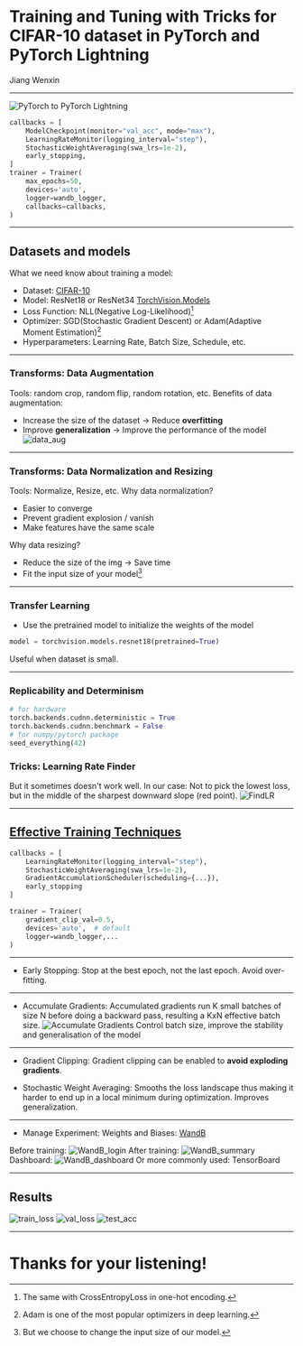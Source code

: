 # Training and Tuning with Tricks for CIFAR-10 dataset in PyTorch and PyTorch Lightning

Jiang Wenxin

--------------------
<!-- ## PyTorch to PyTorch Lightning -->
![PyTorch to PyTorch Lightning](../img/pt_to_pl.png)

```python
callbacks = [
    ModelCheckpoint(monitor="val_acc", mode="max"),
    LearningRateMonitor(logging_interval="step"),
    StochasticWeightAveraging(swa_lrs=1e-2),
    early_stopping,
]
trainer = Trainer(
    max_epochs=50,
    devices='auto',  
    logger=wandb_logger,
    callbacks=callbacks,
)
```
--------------------
##  Datasets and models
What we need know about training a model:
* Dataset: [CIFAR-10](https://www.cs.toronto.edu/~kriz/cifar.html)
* Model: ResNet18 or ResNet34 [TorchVision.Models](https://pytorch.org/vision/0.8/models.html)
* Loss Function: NLL(Negative Log-Likelihood)[^1]
* Optimizer: SGD(Stochastic Gradient Descent) or Adam(Adaptive Moment Estimation)[^2]
* Hyperparameters: Learning Rate, Batch Size, Schedule, etc.
[^1]: The same with CrossEntropyLoss in one-hot encoding.
[^2]: Adam is one of the most popular optimizers in deep learning.

--------------------
### Transforms: Data Augmentation
Tools: random crop, random flip, random rotation, etc.
Benefits of data augmentation:
* Increase the size of the dataset -> Reduce **overfitting**
* Improve **generalization** -> Improve the performance of the model
![data_aug](../img/data_augmentation.png)

--------------------
### Transforms: Data Normalization and Resizing
Tools: Normalize, Resize, etc.
Why data normalization?
* Easier to converge
* Prevent gradient explosion / vanish
* Make features have the same scale
  
Why data resizing?
* Reduce the size of the img -> Save time
* Fit the input size of your model[^3]
[^3]: But we choose to change the input size of our model.

--------------------
### Transfer Learning
* Use the pretrained model to initialize the weights of the model
```python
model = torchvision.models.resnet18(pretrained=True)
```
Useful when dataset is small.

--------------------
### Replicability and Determinism
```python
# for hardware
torch.backends.cudnn.deterministic = True
torch.backends.cudnn.benchmark = False
# for numpy/pytorch package
seed_everything(42)
```
### Tricks: Learning Rate Finder
But it sometimes doesn't work well. In our case:
Not to pick the lowest loss, but in the middle of the sharpest downward slope (red point).
![FindLR](../img/pl_lr_finder.png)
<!-- It determines a range of learning rates by gradually increasing the learning rate during training and observing the change in the loss function, thus helping us to better select the learning rate to improve the training effect and convergence speed of the model. -->


--------------------
## [Effective Training Techniques](https://lightning.ai/docs/pytorch/stable/advanced/training_tricks.html)
```python
callbacks = [
    LearningRateMonitor(logging_interval="step"),
    StochasticWeightAveraging(swa_lrs=1e-2),
    GradientAccumulationScheduler(scheduling={...}),
    early_stopping
]

trainer = Trainer(
    gradient_clip_val=0.5,
    devices='auto',  # default
    logger=wandb_logger,...
)
```
--------------------
- Early Stopping:
Stop at the best epoch, not the last epoch.
Avoid over-fitting.

--------------------
- Accumulate Gradients: 
Accumulated gradients run K small batches of size N before doing a backward pass, resulting a KxN effective batch size.
![Accumulate Gradients](../img/AccumulateGradients.webp)
Control batch size, improve the stability and generalisation of the model
<!-- Increasing the batch size without increasing the memory overhead. Also, the gradient accumulation technique can help us reduce the variance of gradient descent and improve the stability and generalisation of the model. -->

--------------------
- Gradient Clipping: 
Gradient clipping can be enabled to **avoid exploding gradients**. 

- Stochastic Weight Averaging: 
Smooths the loss landscape thus making it harder to end up in a local minimum during optimization. Improves generalization.

--------------------
- Manage Experiment: Weights and Biases: [WandB](https://wandb.ai/site)

Before training:
![WandB_login](../img/wandb_login.png)
After training:
![WandB_summary](../img/wandb_summary.png)
Dashboard:
![WandB_dashboard](../img/wandb_dashboard.png)
Or more commonly used: TensorBoard

--------------------
## Results
![train_loss](../img/cifar10train_loss.png)
![val_loss](../img/cifar10val_loss.png)
![test_acc](../img/cifar10test_acc.png)

--------------------

# Thanks for your listening!
